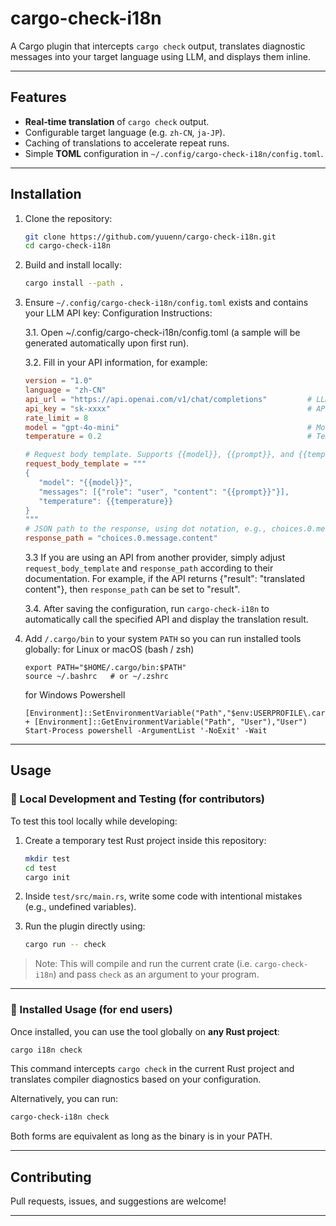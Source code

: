 # **cargo-check-i18n**

A Cargo plugin that intercepts `cargo check` output, translates diagnostic messages into your target language using LLM, and displays them inline.

---

## Features

- **Real‑time translation** of `cargo check` output.
- Configurable target language (e.g. `zh-CN`, `ja-JP`).
- Caching of translations to accelerate repeat runs.
- Simple **TOML** configuration in `~/.config/cargo-check-i18n/config.toml`.

---

## Installation

1. Clone the repository:

   ```bash
   git clone https://github.com/yuuenn/cargo-check-i18n.git
   cd cargo-check-i18n
   ```

2. Build and install locally:

   ```bash
   cargo install --path .
   ```

3. Ensure `~/.config/cargo-check-i18n/config.toml` exists and contains your LLM API key:
   Configuration Instructions:

   3.1. Open ~/.config/cargo-check-i18n/config.toml (a sample will be generated automatically upon first run).

   3.2. Fill in your API information, for example:

   ```toml
   version = "1.0"
   language = "zh-CN"
   api_url = "https://api.openai.com/v1/chat/completions"         # LLM API endpoint
   api_key = "sk-xxxx"                                            # API key
   rate_limit = 8
   model = "gpt-4o-mini"                                          # Model name
   temperature = 0.2                                              # Temperature parameter

   # Request body template. Supports {{model}}, {{prompt}}, and {{temperature}} variables.
   request_body_template = """
   {
      "model": "{{model}}",
      "messages": [{"role": "user", "content": "{{prompt}}"}],
      "temperature": {{temperature}}
   }
   """
   # JSON path to the response, using dot notation, e.g., choices.0.message.content
   response_path = "choices.0.message.content"
   ```
   3.3 If you are using an API from another provider, simply adjust `request_body_template` and `response_path` according to their documentation.
   For example, if the API returns {"result": "translated content"}, then `response_path` can be set to "result".

   3.4. After saving the configuration, run `cargo-check-i18n` to automatically call the specified API and display the translation result.

4. Add `/.cargo/bin` to your system `PATH` so you can run installed tools globally:
   for Linux or macOS (bash / zsh)
   ```
   export PATH="$HOME/.cargo/bin:$PATH"
   source ~/.bashrc   # or ~/.zshrc
   ```
   for Windows Powershell
   ```  
   [Environment]::SetEnvironmentVariable("Path","$env:USERPROFILE\.cargo\bin;" + [Environment]::GetEnvironmentVariable("Path", "User"),"User")
   Start-Process powershell -ArgumentList '-NoExit' -Wait
   ```

---

## Usage

### 🔧 Local Development and Testing (for contributors)

To test this tool locally while developing:

1. Create a temporary test Rust project inside this repository:

   ```bash
   mkdir test
   cd test
   cargo init
   ```

2. Inside `test/src/main.rs`, write some code with intentional mistakes (e.g., undefined variables).

3. Run the plugin directly using:

   ```bash
   cargo run -- check
   ```

> Note: This will compile and run the current crate (i.e. `cargo-check-i18n`) and pass `check` as an argument to your program.

---

### 🚀 Installed Usage (for end users)

Once installed, you can use the tool globally on **any Rust project**:

```bash
cargo i18n check
```

This command intercepts `cargo check` in the current Rust project and translates compiler diagnostics based on your configuration.

Alternatively, you can run:

```bash
cargo-check-i18n check
```

Both forms are equivalent as long as the binary is in your PATH.

---

## Contributing

Pull requests, issues, and suggestions are welcome!

---

